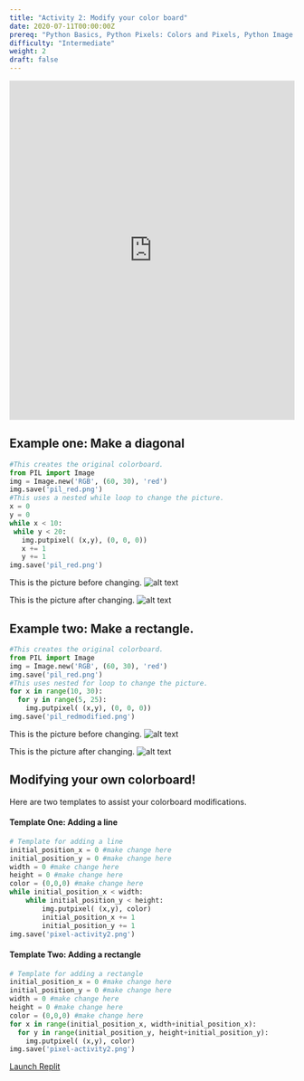 ```yaml
---
title: "Activity 2: Modify your color board"
date: 2020-07-11T00:00:00Z
prereq: "Python Basics, Python Pixels: Colors and Pixels, Python Image manipulation: Open an image"
difficulty: "Intermediate"
weight: 2
draft: false
---
```


<iframe width="100%" height="600px" src="https://www.youtube.com/embed/WkI5ij6pTWI" frameborder="0" allow="accelerometer; autoplay; encrypted-media; gyroscope; picture-in-picture" allowfullscreen></iframe>


## Example one: Make a diagonal

```python
#This creates the original colorboard.
from PIL import Image
img = Image.new('RGB', (60, 30), 'red')
img.save('pil_red.png')
#This uses a nested while loop to change the picture.
x = 0
y = 0
while x < 10:
 while y < 20:
   img.putpixel( (x,y), (0, 0, 0))
   x += 1
   y += 1
img.save('pil_red.png')
```

This is the picture before changing.
![alt text](../../media/whileloopbefore.png "image showing while loop first example")

This is the picture after changing.
![alt text](../../media/whileloopafter.png "image showing while loop first example")

## Example two: Make a rectangle.

```python
#This creates the original colorboard.
from PIL import Image
img = Image.new('RGB', (60, 30), 'red')
img.save('pil_red.png')
#This uses nested for loop to change the picture.
for x in range(10, 30):
  for y in range(5, 25):
    img.putpixel( (x,y), (0, 0, 0))
img.save('pil_redmodified.png')
```

This is the picture before changing.
![alt text](../../media/whileloopbefore.png "image showing for loop first example")

This is the picture after changing.
![alt text](../../media/forloopafter.png "image showing for loop first example")

## Modifying your own colorboard!

Here are two templates to assist your colorboard modifications.

#### Template One: Adding a line

```python
# Template for adding a line
initial_position_x = 0 #make change here
initial_position_y = 0 #make change here
width = 0 #make change here
height = 0 #make change here
color = (0,0,0) #make change here
while initial_position_x < width:
    while initial_position_y < height:
        img.putpixel( (x,y), color)
        initial_position_x += 1
        initial_position_y += 1
img.save('pixel-activity2.png')
```

#### Template Two: Adding a rectangle

```python
# Template for adding a rectangle
initial_position_x = 0 #make change here
initial_position_y = 0 #make change here
width = 0 #make change here
height = 0 #make change here
color = (0,0,0) #make change here
for x in range(initial_position_x, width+initial_position_x):
  for y in range(initial_position_y, height+initial_position_y):
    img.putpixel( (x,y), color)
img.save('pixel-activity2.png')
```

<a class="my-2 mx-4 btn btn-info" href="https://replit.com/@nuevofoundation/Python-Pixel-Activity2" target="_blank">Launch Replit</a>

